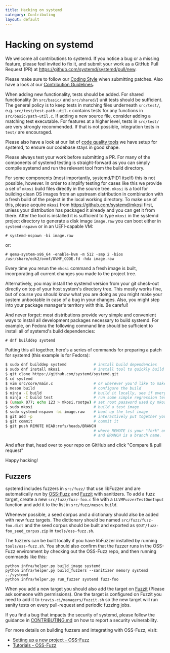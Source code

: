 ```yaml
---
title: Hacking on systemd
category: Contributing
layout: default
---
```


# Hacking on systemd

We welcome all contributions to systemd. If you notice a bug or a missing
feature, please feel invited to fix it, and submit your work as a GitHub Pull
Request (PR) at https://github.com/systemd/systemd/pull/new.

Please make sure to follow our [Coding Style](CODING_STYLE.md) when submitting patches.
Also have a look at our [Contribution Guidelines](CONTRIBUTING.md).

When adding new functionality, tests should be added. For shared functionality
(in `src/basic/` and `src/shared/`) unit tests should be sufficient. The general
policy is to keep tests in matching files underneath `src/test/`,
e.g. `src/test/test-path-util.c` contains tests for any functions in
`src/basic/path-util.c`. If adding a new source file, consider adding a matching
test executable. For features at a higher level, tests in `src/test/` are very
strongly recommended. If that is not possible, integration tests in `test/` are
encouraged.

Please also have a look at our list of [code quality tools](CODE_QUALITY.md) we have setup for systemd,
to ensure our codebase stays in good shape.

Please always test your work before submitting a PR. For many of the components
of systemd testing is straight-forward as you can simply compile systemd and
run the relevant tool from the build directory.

For some components (most importantly, systemd/PID1 itself) this is not
possible, however. In order to simplify testing for cases like this we provide
a set of `mkosi` build files directly in the source tree. `mkosi` is a tool for
building clean OS images from an upstream distribution in combination with a
fresh build of the project in the local working directory. To make use of this,
please acquire `mkosi` from https://github.com/systemd/mkosi first, unless your
distribution has packaged it already and you can get it from there. After the
tool is installed it is sufficient to type `mkosi` in the systemd project
directory to generate a disk image `image.raw` you can boot either in
`systemd-nspawn` or in an UEFI-capable VM:

```
# systemd-nspawn -bi image.raw
```

or:

```
# qemu-system-x86_64 -enable-kvm -m 512 -smp 2 -bios /usr/share/edk2/ovmf/OVMF_CODE.fd -hda image.raw
```

Every time you rerun the `mkosi` command a fresh image is built, incorporating
all current changes you made to the project tree.

Alternatively, you may install the systemd version from your git check-out
directly on top of your host system's directory tree. This mostly works fine,
but of course you should know what you are doing as you might make your system
unbootable in case of a bug in your changes. Also, you might step into your
package manager's territory with this. Be careful!

And never forget: most distributions provide very simple and convenient ways to
install all development packages necessary to build systemd. For example, on
Fedora the following command line should be sufficient to install all of
systemd's build dependencies:

```
# dnf builddep systemd
```

Putting this all together, here's a series of commands for preparing a patch
for systemd (this example is for Fedora):

```sh
$ sudo dnf builddep systemd            # install build dependencies
$ sudo dnf install mkosi               # install tool to quickly build images
$ git clone https://github.com/systemd/systemd.git
$ cd systemd
$ vim src/core/main.c                  # or wherever you'd like to make your changes
$ meson build                          # configure the build
$ ninja -C build                       # build it locally, see if everything compiles fine
$ ninja -C build test                  # run some simple regression tests
$ (umask 077; echo 123 > mkosi.rootpw) # set root password used by mkosi
$ sudo mkosi                           # build a test image
$ sudo systemd-nspawn -bi image.raw    # boot up the test image
$ git add -p                           # interactively put together your patch
$ git commit                           # commit it
$ git push REMOTE HEAD:refs/heads/BRANCH
                                       # where REMOTE is your "fork" on GitHub
                                       # and BRANCH is a branch name.
```

And after that, head over to your repo on GitHub and click "Compare & pull request"

Happy hacking!


## Fuzzers

systemd includes fuzzers in `src/fuzz/` that use libFuzzer and are automatically
run by [OSS-Fuzz](https://github.com/google/oss-fuzz) and [Fuzzit](https://fuzzit.dev) with sanitizers.
To add a fuzz target, create a new `src/fuzz/fuzz-foo.c` file with a `LLVMFuzzerTestOneInput`
function and add it to the list in `src/fuzz/meson.build`.

Whenever possible, a seed corpus and a dictionary should also be added with new
fuzz targets. The dictionary should be named `src/fuzz/fuzz-foo.dict` and the seed
corpus should be built and exported as `$OUT/fuzz-foo_seed_corpus.zip` in
`tools/oss-fuzz.sh`.

The fuzzers can be built locally if you have libFuzzer installed by running
`tools/oss-fuzz.sh`. You should also confirm that the fuzzer runs in the
OSS-Fuzz environment by checking out the OSS-Fuzz repo, and then running
commands like this:

```
python infra/helper.py build_image systemd
python infra/helper.py build_fuzzers --sanitizer memory systemd ../systemd
python infra/helper.py run_fuzzer systemd fuzz-foo
```

When you add a new target you should also add the target on [Fuzzit](https://app.fuzzit.dev/admin/RxqRpGNXquIvqrmp4iJS/dashboard)
 (Please ask someone with permissions). One the target is configured on Fuzzit you need to add it to
 `travis-ci/managers/fuzzit.sh` so the new target will run sanity tests on every pull-request and periodic fuzzing jobs.

If you find a bug that impacts the security of systemd, please follow the
guidance in [CONTRIBUTING.md](CONTRIBUTING.md) on how to report a security vulnerability.

For more details on building fuzzers and integrating with OSS-Fuzz, visit:

- [Setting up a new project - OSS-Fuzz](https://google.github.io/oss-fuzz/getting-started/new-project-guide/)
- [Tutorials - OSS-Fuzz](https://google.github.io/oss-fuzz/reference/useful-links/#tutorials)
